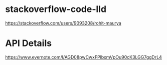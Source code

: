 # stackoverflow-code-lld
https://stackoverflow.com/users/9093208/rohit-maurya

# API Details
https://www.evernote.com/l/AGD08pwCwxFPlbxmVpOu90cK3LGG7ggDrL4
